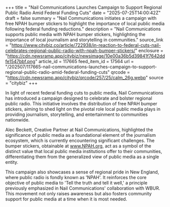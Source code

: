 +++
title = "Nail Communications Launches Campaign to Support Regional Public Radio Amid Federal Funding Cuts"
date = "2025-07-25T14:00:42Z"
draft = false
summary = "Nail Communications initiates a campaign with free NPAH bumper stickers to highlight the importance of local public media following federal funding reductions."
description = "Nail Communications supports public media with NPAH bumper stickers, highlighting the importance of local journalism and storytelling in communities."
source_link = "https://www.citybiz.co/article/722938/in-reaction-to-federal-cuts-nail-celebrates-regional-public-radio-with-npah-bumper-stickers/"
enclosure = "https://cdn.newsramp.app/citybiz/newsimage/10e00a36b5d39841f7642ddfe1547bbf.png"
article_id = 117665
feed_item_id = 17564
url = "/202507/117665-nail-communications-launches-campaign-to-support-regional-public-radio-amid-federal-funding-cuts"
qrcode = "https://cdn.newsramp.app/citybiz/qrcode/257/25/calm_26g.webp"
source = "citybiz"
+++

<p>In light of recent federal funding cuts to public media, Nail Communications has introduced a campaign designed to celebrate and bolster regional public radio. This initiative involves the distribution of free NPAH bumper stickers, aiming to shed light on the pivotal role local public media plays in providing journalism, storytelling, and entertainment to communities nationwide.</p><p>Alec Beckett, Creative Partner at Nail Communications, highlighted the significance of public media as a foundational element of the journalism ecosystem, which is currently encountering significant challenges. The bumper stickers, obtainable at <a href='https://www.NPAH.org' rel='nofollow' target='_blank'>www.NPAH.org</a>, act as a symbol of the distinct value that local public media institutions offer to their communities, differentiating them from the generalized view of public media as a single entity.</p><p>This campaign also showcases a sense of regional pride in New England, where public radio is fondly known as 'NPAH'. It reinforces the core objective of public media to 'Tell the truth and tell it well,' a principle previously emphasized in Nail Communications' collaboration with WBUR. This movement not only raises awareness but also fosters community support for public media at a time when it is most needed.</p>